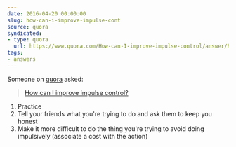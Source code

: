 ```yaml
---
date: 2016-04-20 00:00:00
slug: how-can-i-improve-impulse-cont
source: quora
syndicated:
- type: quora
  url: https://www.quora.com/How-can-I-improve-impulse-control/answer/Roy-Tang
tags:
- answers
---
```


Someone on [quora](https://quora.com) asked:

> [How can I improve impulse control?](https://www.quora.com/How-can-I-improve-impulse-control/answer/Roy-Tang)


<span class="ui_qtext_rendered_qtext"><ol><li>Practice</li><li>Tell your friends what you're trying to do and ask them to keep you honest</li><li>Make it more difficult to do the thing you're trying to avoid doing impulsively (associate a cost with the action)</li></ol></span>